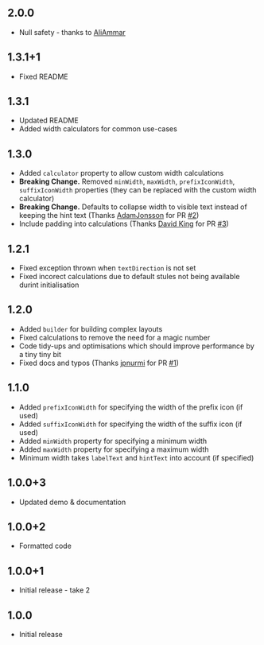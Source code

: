 ## 2.0.0
* Null safety - thanks to [AliAmmar](https://github.com/Ali1Ammar)

## 1.3.1+1
* Fixed README

## 1.3.1
* Updated README
* Added width calculators for common use-cases

## 1.3.0
* Added `calculator` property to allow custom width calculations 
* **Breaking Change.** Removed `minWidth`, `maxWidth`, `prefixIconWidth`, `suffixIconWidth` properties (they can be replaced with the custom width calculator)
* **Breaking Change.** Defaults to collapse width to visible text instead of keeping the hint text (Thanks [AdamJonsson](https://github.com/AdamJonsson) for PR [#2](https://github.com/huyffs/fitted_text_field_container/pull/2))
* Include padding into calculations (Thanks [David King](https://github.com/oodavid) for PR [#3](https://github.com/huyffs/fitted_text_field_container/pull/3))

## 1.2.1
* Fixed exception thrown when `textDirection` is not set
* Fixed incorect calculations due to default stules not being available durint initialisation

## 1.2.0
* Added `builder` for building complex layouts
* Fixed calculations to remove the need for a magic number
* Code tidy-ups and optimisations which should improve performance by a tiny tiny bit
* Fixed docs and typos (Thanks [jpnurmi](https://github.com/jpnurmi) for PR [#1](https://github.com/huyffs/fitted_text_field_container/pull/1))

## 1.1.0
* Added `prefixIconWidth` for specifying the width of the prefix icon (if used)
* Added `suffixIconWidth` for specifying the width of the suffix icon (if used)
* Added `minWidth` property for specifying a minimum width
* Added `maxWidth` property for specifying a maximum width
* Minimum width takes `labelText` and `hintText` into account (if specified) 

## 1.0.0+3
* Updated demo & documentation

## 1.0.0+2
* Formatted code

## 1.0.0+1
* Initial release - take 2

## 1.0.0
* Initial release